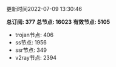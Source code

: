 更新时间2022-07-09 13:30:46

**总订阅: 377**
**总节点: 16023**
**有效节点: 5105**
- trojan节点: 406
- ss节点: 1956
- ssr节点: 349
- v2ray节点: 2394
